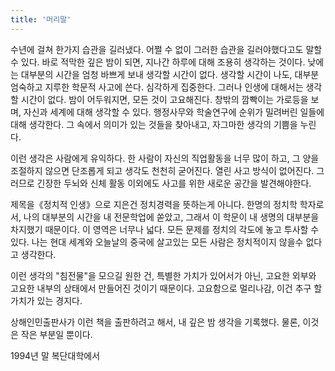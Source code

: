 ```yaml
---
title: '머리말'
---
```

수년에 걸쳐 한가지 습관을 길러냈다. 어쩔 수 없이 그러한 습관을 길러야했다고도 말할수 있다. 바로 적막한 깊은 밤이 되면, 지나간 하루에 대해 조용히 생각하는 것이다. 낮에는 대부분의 시간을 엄청 바쁘게 보내 생각할 시간이 없다. 생각할 시간이 나도, 대부분 엄숙하고 지루한 학문적 사고에 쓴다. 심각하게 집중한다. 그러나 인생에 대해서는 생각할 시간이 없다. 밤이 어두워지면, 모든 것이 고요해진다. 창밖의 깜빡이는 가로등을 보며, 자신과 세계에 대해 생각할 수 있다. 행정사무와 학술연구에 순위가 밀려버린 일들에 대해 생각한다. 그 속에서 의미가 있는 것들을 찾아내고, 자그마한 생각의 기쁨을 누린다. 

이런 생각은 사람에게 유익하다. 한 사람이 자신의 직업활동을 너무 많이 하고, 그 양을 조절하지 않으면 단조롭게 되고 생각도 천천히 굳어진다. 열린 사고 방식이 없어진다. 그러므로 긴장한 두뇌와 신체 활동 이외에도 사고를 위한 새로운 공간을 발견해야한다. 

제목을《정치적 인생》으로 지은건 정치경력을 뜻하는게 아니다. 한명의 정치학 학자로서, 나의 대부분의 시간을 내 전문학업에 쏟았고, 그래서 이 학문이 내 생명의 대부분을 차지했기 때문이다. 이 영역은 너무나 넓다. 모든 문제를 정치의 각도에 놓고 투사할 수 있다. 나는 현대 세계와 오늘날의 중국에 살고있는 모든 사람은 정치적이지 않을수 없다고 생각한다.

이런 생각의 "침전물"을 모으길 원한 건, 특별한 가치가 있어서가 아닌, 고요한 외부와 고요한 내부의 상태에서 만들어진 것이기 때문이다. 고요함으로 멀리나감, 이건 추구 할 가치가 있는 경지다.

상해인민출판사가 이런 책을 출판하려고 해서, 내 깊은 밤 생각을 기록했다. 물론, 이것은 작은 부분일 뿐이다.

1994년 말 복단대학에서